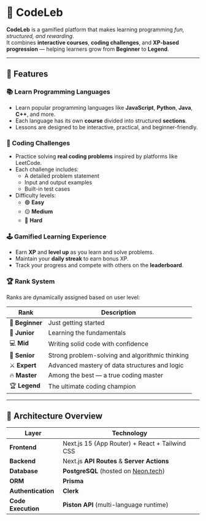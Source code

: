 # 🧠 CodeLeb

**CodeLeb** is a gamified platform that makes learning programming _fun, structured, and rewarding_.  
It combines **interactive courses**, **coding challenges**, and **XP-based progression** — helping learners grow from **Beginner** to **Legend**.

---

## 🚀 Features

### 📚 Learn Programming Languages

- Learn popular programming languages like **JavaScript**, **Python**, **Java**, **C++**, and more.
- Each language has its own **course** divided into structured **sections**.
- Lessons are designed to be interactive, practical, and beginner-friendly.

### 🧩 Coding Challenges

- Practice solving **real coding problems** inspired by platforms like LeetCode.
- Each challenge includes:
  - A detailed problem statement
  - Input and output examples
  - Built-in test cases
- Difficulty levels:
  - 🟢 **Easy**
  - 🟡 **Medium**
  - 🔴 **Hard**

### 🕹️ Gamified Learning Experience

- Earn **XP** and **level up** as you learn and solve problems.
- Maintain your **daily streak** to earn bonus XP.
- Track your progress and compete with others on the **leaderboard**.

### 🏆 Rank System

Ranks are dynamically assigned based on user level:

| Rank            | Description                                     |
| --------------- | ----------------------------------------------- |
| 🐣 **Beginner** | Just getting started                            |
| 👶 **Junior**   | Learning the fundamentals                       |
| 💻 **Mid**      | Writing solid code with confidence              |
| 🧠 **Senior**   | Strong problem-solving and algorithmic thinking |
| ⚔️ **Expert**   | Advanced mastery of data structures and logic   |
| 🔥 **Master**   | Among the best — a true coding master           |
| 🏆 **Legend**   | The ultimate coding champion                    |

---

## 🧱 Architecture Overview

| Layer              | Technology                                                |
| ------------------ | --------------------------------------------------------- |
| **Frontend**       | Next.js 15 (App Router) + React + Tailwind CSS            |
| **Backend**        | Next.js **API Routes** & **Server Actions**               |
| **Database**       | **PostgreSQL** (hosted on [Neon.tech](https://neon.tech)) |
| **ORM**            | **Prisma**                                                |
| **Authentication** | **Clerk**                                                 |
| **Code Execution** | **Piston API** (multi-language runtime)                   |
